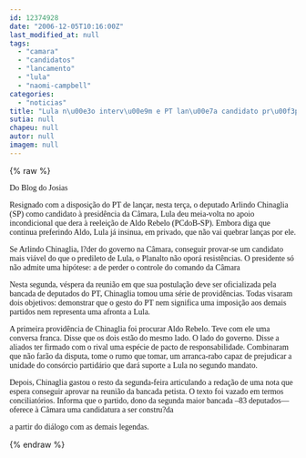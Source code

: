 ```yaml
---
id: 12374928
date: "2006-12-05T10:16:00Z"
last_modified_at: null
tags:
  - "camara"
  - "candidatos"
  - "lancamento"
  - "lula"
  - "naomi-campbell"
categories:
  - "noticias"
title: "Lula n\u00e3o interv\u00e9m e PT lan\u00e7a candidato pr\u00f3prio para a presid\u00eancia da C\u00e2mara"
sutia: null
chapeu: null
autor: null
imagem: null
---
```

{% raw %}
<p><P><FONT face=Verdana>Do Blog do Josias</FONT></P></p>
<p><P><FONT face=Verdana>Resignado com a disposição do PT de lançar, nesta terça, o deputado Arlindo Chinaglia (SP) como candidato à presidência da Câmara, Lula deu meia-volta no apoio incondicional que dera à reeleição de Aldo Rebelo (PCdoB-SP). Embora diga que continua preferindo Aldo, Lula já insinua, em privado, que não vai quebrar lanças por ele. </FONT></P></p>
<p><P><FONT face=Verdana>Se Arlindo Chinaglia, l?der do governo na Câmara, conseguir provar-se um candidato mais viável do que o predileto de Lula, o Planalto não oporá resistências. O presidente só não admite uma hipótese: a de perder o controle do comando da Câmara</FONT></P></p>
<p><P><FONT face=Verdana>Nesta segunda, véspera da reunião em que sua postulação deve ser oficializada pela bancada de deputados do PT, Chinaglia tomou uma série de providências. Todas visaram dois objetivos: demonstrar que o gesto do PT nem significa uma imposição aos demais partidos nem representa uma afronta a Lula.</FONT></P></p>
<p><P><FONT face=Verdana>A primeira providência de Chinaglia foi procurar Aldo Rebelo. Teve com ele uma conversa franca. Disse que os dois estão do mesmo lado. O lado do governo. Disse a aliados ter firmado com o rival uma espécie de pacto de responsabilidade. Combinaram que não farão da disputa, tome o rumo que tomar, um arranca-rabo capaz de prejudicar a unidade do consórcio partidário que dará suporte a Lula no segundo mandato.</FONT></P></p>
<p><P><FONT face=Verdana>Depois, Chinaglia gastou o resto da segunda-feira articulando a redação de uma nota que espera conseguir aprovar na reunião da bancada petista. O texto foi vazado em termos conciliatórios. Informa que o partido, dono da segunda maior bancada –83 deputados— oferece à Câmara uma candidatura a ser constru?da</p>
<p> a partir do diálogo com as demais legendas.</FONT></P> </p>
{% endraw %}